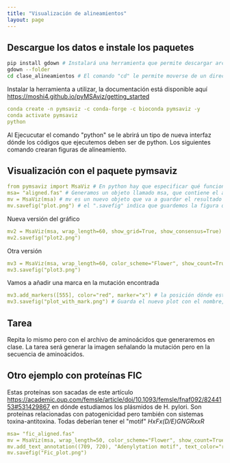 ```yaml
---
title: "Visualización de alineamientos"
layout: page
---
```


## Descargue los datos e instale los paquetes

```bash
pip install gdown # Instalará una herramienta que permite descargar archivos desde google drive
gdown --folder  
cd clase_alineamientos # El comando "cd" le permite moverse de un directorio (carpeta) a otro. Debe poner la dirección del nuevo directorio.

```

Instalar la herramienta a utilizar, la documentación está disponible aquí https://moshi4.github.io/pyMSAviz/getting_started
```yml
conda create -n pymsaviz -c conda-forge -c bioconda pymsaviz -y 
conda activate pymsaviz
python
```
Al Ejecucutar el comando "python" se le abrirá un tipo de nueva interfaz dónde los códigos que ejecutemos deben ser de python. 
Los siguientes comando crearan figuras de alineamiento.

## Visualización con el paquete pymsaviz
```yml
from pymsaviz import MsaViz # En python hay que especificar qué funciones queremos importar. En esta caso sólo utilizaremos la función MsaViz de la librería pymsaviz
msa= "aligned.fas" # Generamos un objeto llamado msa, que contiene el archivo fasta con las secuencias alineadas.
mv = MsaViz(msa) # mv es un nuevo objeto que va a guardar el resultado de la función "MsaViz" que contiene toda la información necesaria para la visualización
mv.savefig("plot.png") # el ".savefig" indica que guardemos la figura que está dentro del archivo que creameos previamente llamado "mv". En los paréntesis y en comillas pueden poner el nombre que quieran ponerle
```
Nueva versión del gráfico
```yml
mv2 = MsaViz(msa, wrap_length=60, show_grid=True, show_consensus=True)
mv2.savefig("plot2.png")
```
Otra versión
```yml
mv3 = MsaViz(msa, wrap_length=60, color_scheme="Flower", show_count=True, start=370, end=760, show_seq_char=False, show_consensus=True, consensus_color="tomato")
mv3.savefig("plot3.png")
```
Vamos a añadir una marca en la mutación encontrada

```yml
mv3.add_markers([555], color="red", marker="x") # la posición dónde está la mutación es la 555 de la secuencia de ref.
mv3.savefig("plot_with_mark.png") # Guarda el nuevo plot con el nombre, plot with mark
```
## Tarea

Repita lo mismo pero con el archivo de aminoácidos que generaremos en clase. 
La tarea será generar la imagen señalando la mutación pero en la secuencia de aminoácidos.

## Otro ejemplo con proteínas FIC
Estas proteínas son sacadas de este artículo https://academic.oup.com/femsle/article/doi/10.1093/femsle/fnaf092/8244153#531429867 en dónde estudiamos los plásmidos de H. pylori. Son proteínas relacionadas con patogenicidad pero también con sistemas toxina-antitoxina. Todas deberían tener el "motif" *HxFx(D/E)GNGRxxR*
```yml
msa= "fic_aligned.fas"
mv = MsaViz(msa, wrap_length=50, color_scheme="Flower", show_count=True, show_seq_char=True, show_cons\ensus=True, consensus_color="tomato", start=540)
mv.add_text_annotation((709, 720), "Adenylytation motif", text_color="red", range_color="red")
mv.savefig("Fic_plot.png")

```

